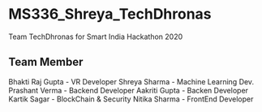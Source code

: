 # MS336_Shreya_TechDhronas
Team TechDhronas for Smart India Hackathon 2020

## Team Member
Bhakti Raj Gupta - VR Developer
Shreya Sharma - Machine Learning Dev.
Prashant Verma - Backend Developer
Aakriti Gupta - Backen Developer
Kartik Sagar - BlockChain & Security
Nitika Sharma - FrontEnd Developer
